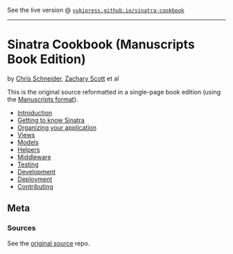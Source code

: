 
See the live version @ [`yukipress.github.io/sinatra-cookbook`](http://yukipress.github.io/sinatra-cookbook)

---

# Sinatra Cookbook (Manuscripts Book Edition)

by [Chris Schneider](https://github.com/cschneid), [Zachary Scott](https://github.com/zzak) et al

This is the original source reformatted in a single-page book edition (using the [Manuscripts format](http://manuscripts.github.io)).

- [Introduction](01__Introduction.md)
- [Getting to know Sinatra](02__Getting_to_know_Sinatra.md)
- [Organizing your application](03__Organizing_your_application.md)
- [Views](04__Views.md)
- [Models](05__Models.md)
- [Helpers](06__Helpers.md)
- [Middleware](07__Middleware.md)
- [Testing](08__Testing.md)
- [Development](09__Development.md)
- [Deployment](10__Deployment.md)
- [Contributing](11__Contributing.md)


## Meta

### Sources

See the [original source](https://github.com/sinatra/sinatra-book) repo.

